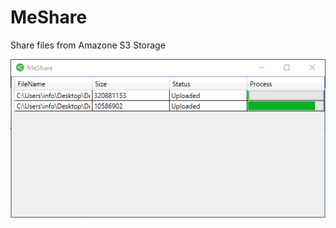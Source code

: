 # MeShare
Share files from Amazone S3 Storage

![Image of Application](https://raw.githubusercontent.com/Lenius/MeShare/master/App.png)
